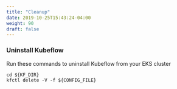```yaml
---
title: "Cleanup"
date: 2019-10-25T15:43:24-04:00
weight: 90
draft: false
---
```


### Uninstall Kubeflow

Run these commands to uninstall Kubeflow from your EKS cluster
```
cd ${KF_DIR}
kfctl delete -V -f ${CONFIG_FILE}
```
